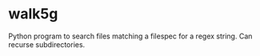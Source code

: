 # walk5g
Python program to search files matching a filespec for a regex string. Can recurse subdirectories.
